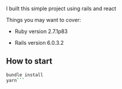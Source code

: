 I built this simple project using rails and react


Things you may want to cover:

* Ruby version
  2.7.1p83

* Rails version
  6.0.3.2

## How to start
  ```bash
  bundle install
  yarn```
